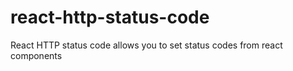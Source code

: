 # react-http-status-code

React HTTP status code allows you to set status codes from react components
